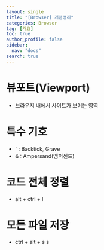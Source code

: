 ```yaml
---
layout: single
title: "[Browser] 개념정리"
categories: Browser
tag: [개요]
toc: true
author_profile: false
sidebar:
  nav: "docs"
search: true
---
```


# 뷰포트(Viewport)

- 브라우저 내에서 사이트가 보이는 영역

# 특수 기호

- ` : Backtick, Grave
- & : Ampersand(엠퍼센드)

# 코드 전체 정렬

- alt + ctrl + l

# 모든 파일 저장

- ctrl + alt + s
  s
